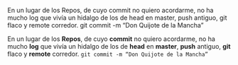 En un lugar de los Repos,
de cuyo commit no quiero acordarme,
no ha mucho log que vivía
un hidalgo de los de head en master,
push antiguo,
git flaco y remote corredor.
git commit -m “Don Quijote de la Mancha”

En un lugar de los **Repos**,
de cuyo **commit** no quiero acordarme,
no ha mucho **log** que vivía
un hidalgo de los de **head** en **master**,
**push** antiguo,
**git** flaco y **remote** corredor.
`git commit -m “Don Quijote de la Mancha”`
